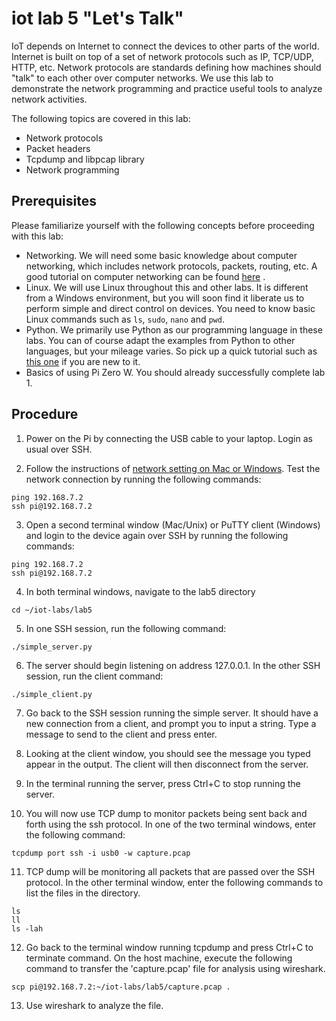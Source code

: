# iot lab 5 "Let's Talk"

IoT depends on Internet to connect the devices to other parts of the world. Internet is built on top of a set of network protocols such as IP, TCP/UDP, HTTP, etc. Network protocols are standards defining how machines should "talk" to each other over computer networks. We use this lab to demonstrate the network programming and practice useful tools to analyze network activities.         

The following topics are covered in this lab:
* Network protocols
* Packet headers
* Tcpdump and libpcap library
* Network programming

## Prerequisites

Please familiarize yourself with the following concepts before proceeding with this lab:
* Networking. We will need some basic knowledge about computer networking, which includes network protocols, packets, routing, etc. A good tutorial on computer networking can be found [here](http://www.steves-internet-guide.com/basic-networking-course/) .
* Linux. We will use Linux throughout this and other labs. It is different from a Windows environment, but you will soon find it liberate us to perform simple and direct control on devices. You need to know basic Linux commands such as ```ls```, ```sudo```, ```nano``` and ```pwd```.
* Python. We primarily use Python as our programming language in these labs. You can of course adapt the examples from Python to other languages, but your mileage varies. So pick up a quick tutorial such as [this one](https://www.learnpython.org) if you are new to it.
* Basics of using Pi Zero W. You should already successfully complete lab 1.

## Procedure

1. Power on the Pi by connecting the USB cable to your laptop. Login as usual over SSH.

2. Follow the instructions of [network setting on Mac or Windows](https://learn.adafruit.com/turning-your-raspberry-pi-zero-into-a-usb-gadget/ethernet-gadget). Test the network connection by running the following commands: 
```
ping 192.168.7.2
ssh pi@192.168.7.2
```

3. Open a second terminal window (Mac/Unix) or PuTTY client (Windows) and login to the device again over SSH by running the following commands:
```
ping 192.168.7.2
ssh pi@192.168.7.2
```

4. In both terminal windows, navigate to the lab5 directory
```
cd ~/iot-labs/lab5
```

5. In one SSH session, run the following command:
```
./simple_server.py
```

6. The server should begin listening on address 127.0.0.1. In the other SSH session, run the client command:
```
./simple_client.py
```

7. Go back to the SSH session running the simple server. It should have a new connection from a client, and prompt you to input a string. Type a message to send to the client and press enter.

8. Looking at the client window, you should see the message you typed appear in the output. The client will then disconnect from the server.

9. In the terminal running the server, press Ctrl+C to stop running the server.

10. You will now use TCP dump to monitor packets being sent back and forth using the ssh protocol. In one of the two terminal windows, enter the following command:
```
tcpdump port ssh -i usb0 -w capture.pcap
```

11. TCP dump will be monitoring all packets that are passed over the SSH protocol. In the other terminal window, enter the following commands to list the files in the directory.
```
ls
ll
ls -lah
```

12. Go back to the terminal window running tcpdump and press Ctrl+C to terminate command. On the host machine, execute the following command to transfer the 'capture.pcap' file for analysis using wireshark.
```
scp pi@192.168.7.2:~/iot-labs/lab5/capture.pcap .
```

13. Use wireshark to analyze the file.
